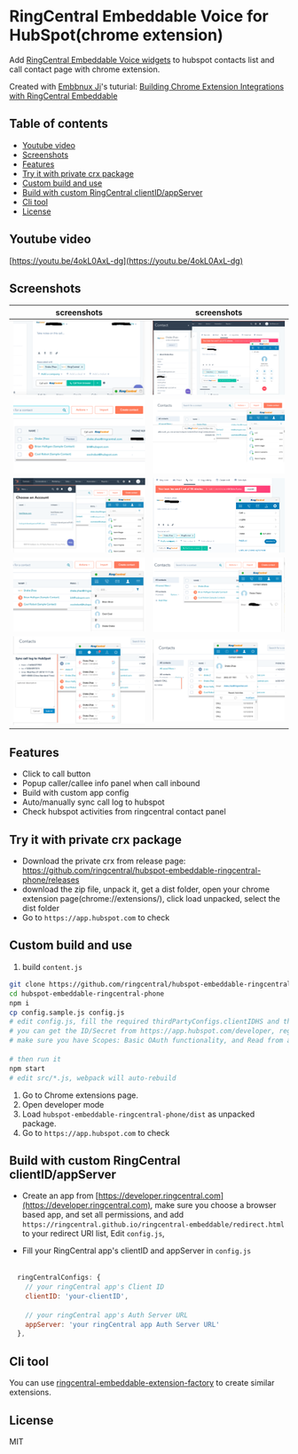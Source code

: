 
# RingCentral Embeddable Voice for HubSpot(chrome extension) <!-- omit in toc -->

Add [RingCentral Embeddable Voice widgets](https://github.com/ringcentral/ringcentral-embeddable) to hubspot contacts list and call contact page with chrome extension.

Created with [Embbnux Ji](https://github.com/embbnux)'s tuturial:
 [Building Chrome Extension Integrations with RingCentral Embeddable](https://medium.com/ringcentral-developers/build-a-chrome-extension-with-ringcentral-embeddable-bb6faee808a3)

## Table of contents <!-- omit in toc -->

- [Youtube video](#youtube-video)
- [Screenshots](#screenshots)
- [Features](#features)
- [Try it with private crx package](#try-it-with-private-crx-package)
- [Custom build and use](#custom-build-and-use)
- [Build with custom RingCentral clientID/appServer](#build-with-custom-ringcentral-clientidappserver)
- [Cli tool](#cli-tool)
- [License](#license)


## Youtube video

[https://youtu.be/4okL0AxL-dg](https://youtu.be/4okL0AxL-dg)

## Screenshots

| screenshots            |  screenshots |
:-------------------------:|:-------------------------:
![hubspot-btn2](screenshots/hubspot-btn2.png) | ![hubspot-btn2](screenshots/hubspot1.png)
![hubspot-list2](screenshots/hubspot-list2.png) | ![hubspot-list2](screenshots/hs1.png)
![hubspot-list2](screenshots/hs2.png) | ![hubspot-list2](screenshots/hs3.png)
![hubspot-list2](screenshots/hs4.png) | ![hubspot-list2](screenshots/hs5.png)
![hubspot-list2](screenshots/hs6.png) | ![hubspot-list2](screenshots/hs7.png)

## Features

- Click to call button
- Popup caller/callee info panel when call inbound
- Build with custom app config
- Auto/manually sync call log to hubspot
- Check hubspot activities from ringcentral contact panel

## Try it with private crx package

- Download the private crx from release page: https://github.com/ringcentral/hubspot-embeddable-ringcentral-phone/releases
- download the zip file, unpack it, get a dist folder, open your chrome extension page(chrome://extensions/), click load unpacked, select the dist folder
- Go to `https://app.hubspot.com` to check

## Custom build and use

1. build `content.js`

```bash
git clone https://github.com/ringcentral/hubspot-embeddable-ringcentral-phone.git
cd hubspot-embeddable-ringcentral-phone
npm i
cp config.sample.js config.js
# edit config.js, fill the required thirdPartyConfigs.clientIDHS and thirdPartyConfigs.clientSecretHS
# you can get the ID/Secret from https://app.hubspot.com/developer, register and create an app,
# make sure you have Scopes: Basic OAuth functionality, and Read from and write to my: Contacts checked.

# then run it
npm start
# edit src/*.js, webpack will auto-rebuild
```

1. Go to Chrome extensions page.
1. Open developer mode
1. Load `hubspot-embeddable-ringcentral-phone/dist` as unpacked package.
1. Go to `https://app.hubspot.com` to check

## Build with custom RingCentral clientID/appServer

- Create an app from [https://developer.ringcentral.com](https://developer.ringcentral.com), make sure you choose a browser based app, and set all permissions, and add `https://ringcentral.github.io/ringcentral-embeddable/redirect.html` to your redirect URI list, Edit `config.js`,

- Fill your RingCentral app's clientID and appServer in `config.js`

```js

  ringCentralConfigs: {
    // your ringCentral app's Client ID
    clientID: 'your-clientID',

    // your ringCentral app's Auth Server URL
    appServer: 'your ringCentral app Auth Server URL'
  },
```

## Cli tool

You can use [ringcentral-embeddable-extension-factory](https://github.com/ringcentral/ringcentral-embeddable-extension-factory) to create similar extensions.

## License

MIT
